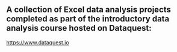 ## A collection of Excel data analysis projects completed as part of the introductory data analysis course hosted on Dataquest: ## 
https://www.dataquest.io
